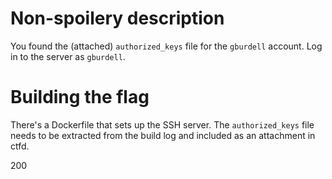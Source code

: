 # Non-spoilery description

You found the (attached) `authorized_keys` file for the `gburdell` account.
Log in to the server as `gburdell`.

# Building the flag

There's a Dockerfile that sets up the SSH server.
The `authorized_keys` file needs to be extracted from the build log and included as an attachment in ctfd.

200
